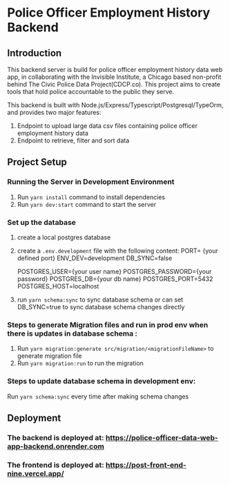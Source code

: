 # Police Officer Employment History Backend

## Introduction
This backend server is build for police officer employment history data web app, in collaborating with the 
Invisible Institute, a Chicago based non-profit behind The Civic Police Data Project(CDCP.co).
This project aims to create tools that hold police accountable to the public they serve.

This backend is built with Node.js/Express/Typescript/Postgresql/TypeOrm, and provides two major features: 
1. Endpoint to upload large data csv files containing police officer employment history data
2. Endpoint to retrieve, filter and sort data 


## Project Setup

### Running the Server in Development Environment
 
1. Run `yarn install` command to install dependencies
2. Run `yarn dev:start` command to start the server 

### Set up the database
1. create a local postgres database
2. create a `.env.development` file with the following content:
   PORT= {your defined port}
   ENV_DEV=development
   DB_SYNC=false

   POSTGRES_USER={your user name}
   POSTGRES_PASSWORD={your password}
   POSTGRES_DB={your db name}
   POSTGRES_PORT=5432
   POSTGRES_HOST=localhost
3. run `yarn schema:sync` to sync database schema or can set DB_SYNC=true to sync database schema changes directly  



### Steps to generate Migration files and run in prod env when there is updates in database schema :
1. Run `yarn migration:generate src/migration/<migrationFileName>` to generate migration file
2. Run `yarn migration:run` to run the migration

### Steps to update database schema in development env:
Run `yarn schema:sync` every time after making schema changes


## Deployment
### The backend is deployed at: https://police-officer-data-web-app-backend.onrender.com
### The frontend is deployed at: https://post-front-end-nine.vercel.app/



